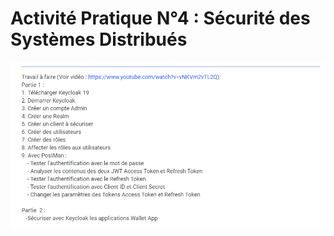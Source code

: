 # Activité Pratique N°4 : Sécurité des Systèmes Distribués
![archi](capture3/Capture42.PNG)









